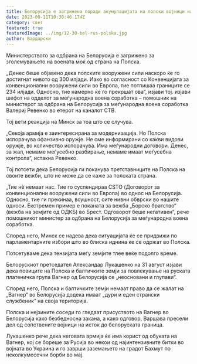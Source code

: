 ```yaml
---
title: Белорусија е загрижена поради акумулацијата на полски војници на границата
date: 2023-09-11T10:30:46.174Z
category: свет
featured: true
featuredImage: ../img/12-30-bel-rus-polska.jpg
author: Вардарски
---
```

Министерството за одбрана на Белорусија е загрижено за зголемувањето на воената моќ од страна на Полска.

„Денес беше објавено дека полските вооружени сили наскоро ќе го достигнат нивото од 300 илјади. Иако во согласност со Конвенцијата за конвенционални вооружени сили во Европа, тие потпишаа границите се 234 илјади. Односно, тие намерно ќе го прекршат ова“, изјави тој. изјави шефот на одделот за меѓународна воена соработка – помошник на министерот за одбрана на Белорусија за меѓународна воена соработка Валериј Ревенко во етерот на каналот СТВ.

Тој вети реакција на Минск за тоа што се случува.

„Секоја армија е заинтересирана за модернизација. Но Полска испорачува офанзивно оружје. Не сме информирани со какви видови оружје, во количество испорачува. Има меѓународни договори. Денес, за жал, немаме меѓусебно разбирање, немаме имаат меѓусебна контрола“, истакна Ревенко.

Тој потсети дека Белорусија ги поканува претставниците на Полска на своите вежби, што не може да се каже за полската страна.

„Тие нè немаат нас. Тие го суспендираа CSTO (Договорот за конвенционални вооружени сили во Европа) во однос на Белорусија. Односно, тие ги прекинаа, всушност, сите нивни обврски во нашите односи. Екстремен пример е поканата за вежба „Борско братство“ (вежба на земјите од ОДКБ) во Брест. Одговорот беше негативен“, рече помошникот министер за одбрана на Белорусија за меѓународна воена соработка.

Според него, Минск се надева дека ситуацијата ќе се придвижи по парламентарните избори што во блиска иднина ќе се одржат во Полска.

Потсетуваме дека тензијата меѓу земјите тлее веќе подолго време.

Белорускиот претседател Александар Лукашенко на 31 август изјави дека повиците на Полска и балтичките земји за повлекување на руската платеничка група Вагнер од Белорусија се „неосновани и глупави“.

Според него, Полска и балтичките земји немаат право да се жалат на „Вагнер“ во Белорусија додека имаат „дури и еден странски службеник“ на своја територија.

Полска и нејзините соседи го гледаат присуството на Вагнер во Белорусија како безбедносна закана, а како одговор, Варшава пресели дел од сопствените војници на исток до белоруската граница.

Лукашенко рече дека неговата армија ќе има корист од обуката на Вагнер, кој се бореше за Русија во некои од најинтензивните битки во војната во Украина и го заврши заземањето на градот Бахмут по неколкумесечни борби во мај.